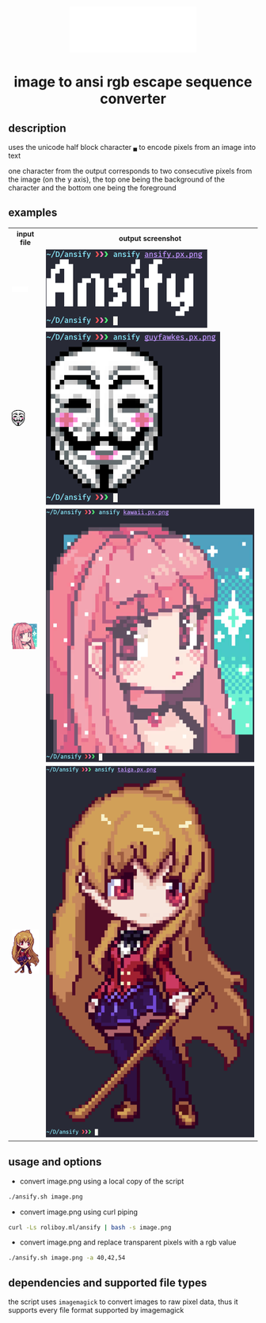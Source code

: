 <div align="center">
<img width="256" src="images/ansify.png">
<h1>image to ansi rgb escape sequence converter</h1>
</div>


## description

uses the unicode half block character `▄` to encode pixels from an image into text

one character from the output corresponds to two consecutive pixels from the image (on the y axis), the top one being the background of the character and the bottom one being the foreground


## examples

<table>
    <tr>
        <th> input file </th>
        <th> output screenshot </th>
    </tr>
    <tr>
        <td> <img src="images/ansify.px.png"> </td>
        <td> <img src="images/ansify-term.png"> </td>
    </tr>
    <tr>
      <td> <img src="images/guyfawkes.px.png"> </td>
      <td> <img src="images/guyfawkes-term.png"> </td>
    </tr>
    <tr>
      <td> <img src="images/kawaii.px.png"> </td>
      <td> <img src="images/kawaii-term.png"> </td>
    </tr>
    <tr>
      <td> <img src="images/taiga.px.png"> </td>
      <td> <img src="images/taiga-term.png"> </td>
    </tr>
</table>


## usage and options

- convert image.png using a local copy of the script
```bash
./ansify.sh image.png
```
- convert image.png using curl piping
```bash
curl -Ls roliboy.ml/ansify | bash -s image.png
```
- convert image.png and replace transparent pixels with a rgb value
```bash
./ansify.sh image.png -a 40,42,54
```


## dependencies and supported file types

the script uses `imagemagick` to convert images to raw pixel data, thus it supports every file format supported by imagemagick
